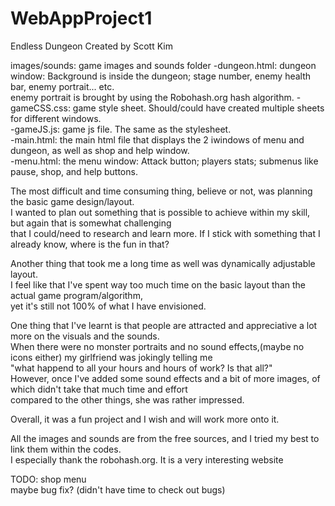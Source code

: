 # WebAppProject1
Endless Dungeon
Created by Scott Kim

images/sounds: game images and sounds folder
  -dungeon.html: dungeon window: Background is inside the dungeon; stage number, enemy health bar, enemy portrait... etc.  
                                 enemy portrait is brought by using the Robohash.org hash algorithm.
  -gameCSS.css: game style sheet. Should/could have created multiple sheets for different windows.  
  -gameJS.js: game js file. The same as the stylesheet.  
  -main.html: the main html file that displays the 2 iwindows of menu and dungeon, as well as shop and help window.  
  -menu.html: the menu window: Attack button; players stats; submenus like pause, shop, and help buttons.  


The most difficult and time consuming thing, believe or not, was planning the basic game design/layout.  
I wanted to plan out something that is possible to achieve within my skill, but again that is somewhat challenging  
that I could/need to research and learn more. If I stick with something that I already know, where is the fun in that?  

Another thing that took me a long time as well was dynamically adjustable layout.  
I feel like that I've spent way too much time on the basic layout than the actual game program/algorithm,  
yet it's still not 100% of what I have envisioned.

One thing that I've learnt is that people are attracted and appreciative a lot more on the visuals and the sounds.  
When there were no monster portraits and no sound effects,(maybe no icons either) my girlfriend was jokingly telling me  
"what happend to all your hours and hours of work? Is that all?"  
However, once I've added some sound effects and a bit of more images, of which didn't take that much time and effort  
compared to the other things, she was rather impressed.  

Overall, it was a fun project and I wish and will work more onto it.  

All the images and sounds are from the free sources, and I tried my best to link them within the codes.  
I especially thank the robohash.org. It is a very interesting website  

TODO: shop menu  
      maybe bug fix? (didn't have time to check out bugs)
